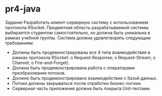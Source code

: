 # pr4-java
Задание
Разработать	клиент-серверную	систему	с	использованием	протокола RSocket.
Предметная область разрабатываемой системы выбирается студентом самостоятельно, но должна быть уникальна в рамках учебной группы.
Система должна удовлетворять следующим требованиям:
-	Должны быть продемонстрированы все 4 типа взаимодействия в рамках протокола RSocket:
o	Request-Response;
o	Request-Stream;
o	Channel;
o	Fire-and-Forget).
-	Должна быть продемонстрирована работа с операторами преобразования потоков.
-	Должно быть продемонстрировано взаимодействие с базой данных.
-	Потоки должны закрываться после отработки бизнес-логики.
-	Серверная часть приложения должна быть покрыта Unit-тестами.

